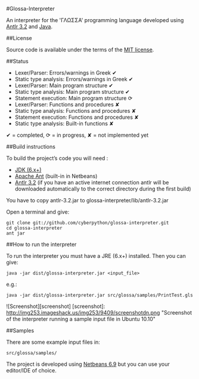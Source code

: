 #Glossa-Interpreter

An interpreter for the 'ΓΛΩΣΣΑ' programming language developed using [Antlr 3.2](http://www.antlr.org/) and [Java](http://www.java.com/en/).

##License

Source code is available under the terms of the [MIT license](http://www.opensource.org/licenses/mit-license.php).

##Status

- Lexer/Parser: Errors/warnings in Greek ✔
- Static type analysis: Errors/warnings in Greek ✔
- Lexer/Parser: Main program structure ✔
- Static type analysis: Main program structure ✔
- Statement execution: Main program structure ⟳
- Lexer/Parser: Functions and procedures ✘
- Static type analysis: Functions and procedures ✘
- Statement execution: Functions and procedures ✘
- Static type analysis: Built-in functions ✘

✔ = completed, ⟳ = in progress, ✘ = not implemented yet

##Build instructions

To build the project’s code you will need :

- [JDK (6.x+)](http://www.oracle.com/technetwork/java/javase/downloads/index.html)
- [Apache Ant](http://ant.apache.org/) (built-in in Netbeans)
- [Antlr 3.2](http://www.antlr.org/download/antlr-3.2.jar) (if you have an active internet connection antlr will be downloaded automatically to the correct directory during the first build)

You have to copy antlr-3.2.jar to glossa-interpreter/lib/antlr-3.2.jar


Open a terminal and give:

    git clone git://github.com/cyberpython/glossa-interpreter.git
    cd glossa-interpreter
    ant jar

##How to run the interpreter

To run the interpreter you must have a JRE (6.x+) installed. Then you can give:

    java -jar dist/glossa-interpreter.jar <input_file>

e.g.:

    java -jar dist/glossa-interpreter.jar src/glossa/samples/PrintTest.gls


![Screenshot][screenshot]
[screenshot]: http://img253.imageshack.us/img253/9409/screenshotdn.png  "Screenshot of the interpreter running a sample input file in Ubuntu 10.10"


##Samples

There are some example input files in:

    src/glossa/samples/

The project is developed using [Netbeans 6.9](http://netbeans.org/) but you can use your editor/IDE of choice.

